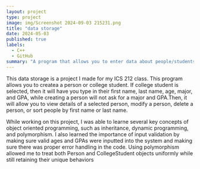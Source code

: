 ```yaml
---
layout: project
type: project
image: img/Screenshot 2024-09-03 215231.png
title: "data storage"
date: 2024-05-03
published: true
labels:
  - C++
  - GitHub
summary: "A program that allows you to enter data about people/students into a storage in order to easily find details of a selected person."
---
```



This data storage is a project I made for my ICS 212 class. This program allows you to createa a person or college student. If college student is selected, then it will have you type in their first name, last name, age, major, and GPA, while creating a person will not ask for a major and GPA.Then, it will allow you to view details of a selected person, modify a person, delete a person, or sort people by first name or last name.

 While working on this project, I was able to learne several key concepts of object oriented programming, such as inheritance, dynamic programming, and polymorphism. I also learned the importance of input validation by making sure valid ages and GPAs were inputted into the system and making sure there was proper error handling in the code. Using polymorphism allowed me to treat both Person and CollegeStudent objects uniformly while still retaining their unique behaviors

